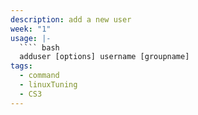 ```yaml
---
description: add a new user
week: "1"
usage: |-
  ```` bash 
  adduser [options] username [groupname]
tags:
  - command
  - linuxTuning
  - CS3
---
```

